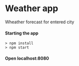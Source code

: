 # Weather app

Wheather forecast for entered city

#### Starting the app
```
> npm install
> npm start
```


#### Open localhost:8080
